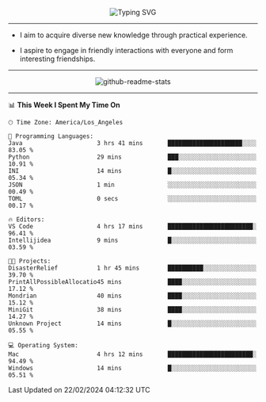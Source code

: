 <p align="center">
  <img src="https://readme-typing-svg.demolab.com?font=Fira+Code&weight=500&size=32&duration=2500&pause=1600&center=true&vCenter=true&random=false&width=1024&height=64&lines=Hi+there+%F0%9F%91%8B;I'm+delighted+you+could+make+it+here+%F0%9F%8E%89;I'm+Harry%2C+a+college+student+still+finding+my+way" alt="Typing SVG" />
</p>


---


- I aim to acquire diverse new knowledge through practical experience.

- I aspire to engage in friendly interactions with everyone and form interesting friendships.


---


<p align="center">
  <img src="https://github-readme-stats.vercel.app/api?username=Harry-Jing&show_icons=true" alt="github-readme-stats"/>
</p>


---

<!--START_SECTION:waka-->
📊 **This Week I Spent My Time On** 

```text
🕑︎ Time Zone: America/Los_Angeles

💬 Programming Languages: 
Java                     3 hrs 41 mins       █████████████████████░░░░   83.05 % 
Python                   29 mins             ███░░░░░░░░░░░░░░░░░░░░░░   10.91 % 
INI                      14 mins             █░░░░░░░░░░░░░░░░░░░░░░░░   05.34 % 
JSON                     1 min               ░░░░░░░░░░░░░░░░░░░░░░░░░   00.49 % 
TOML                     0 secs              ░░░░░░░░░░░░░░░░░░░░░░░░░   00.17 % 

🔥 Editors: 
VS Code                  4 hrs 17 mins       ████████████████████████░   96.41 % 
Intellijidea             9 mins              █░░░░░░░░░░░░░░░░░░░░░░░░   03.59 % 

🐱‍💻 Projects: 
DisasterRelief           1 hr 45 mins        ██████████░░░░░░░░░░░░░░░   39.70 % 
PrintAllPossibleAllocatio45 mins             ████░░░░░░░░░░░░░░░░░░░░░   17.12 % 
Mondrian                 40 mins             ████░░░░░░░░░░░░░░░░░░░░░   15.12 % 
MiniGit                  38 mins             ████░░░░░░░░░░░░░░░░░░░░░   14.27 % 
Unknown Project          14 mins             █░░░░░░░░░░░░░░░░░░░░░░░░   05.55 % 

💻 Operating System: 
Mac                      4 hrs 12 mins       ████████████████████████░   94.49 % 
Windows                  14 mins             █░░░░░░░░░░░░░░░░░░░░░░░░   05.51 % 
```


 Last Updated on 22/02/2024 04:12:32 UTC
<!--END_SECTION:waka-->

